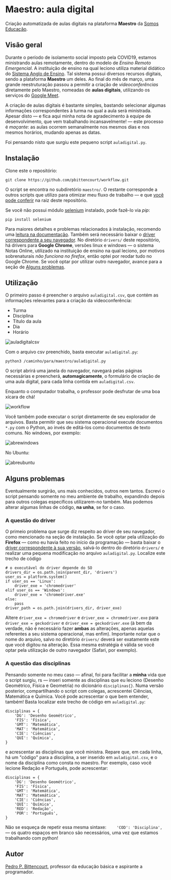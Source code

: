 # Maestro: aula digital

Criação automatizada de aulas digitais na plataforma **Maestro** da [Somos Educação](https://www.somoseducacao.com.br/).

## Visão geral

Durante o período de isolamento social imposto pela COVID19, estamos ministrando aulas remotamente, dentro do modelo de *Ensino Remoto Emergencial*. A instituição de ensino na qual leciono utiliza material didático do [Sistema Anglo de Ensino](https://portal.sistemaanglo.com.br). Tal sistema possui diversos recursos digitais, sendo a plataforma **Maestro** um deles. Ao final do mês de março, uma grande reestruturação passou a permitir a criação de *videoconferências* diretamente pelo Maestro, nomeadas de **aulas digitais**, utilizando os serviços do [Google Meet](https://meet.google.com).

A criação de aulas digitais é bastante simples, bastando selecionar algumas informações correspondentes à turma na qual a aula será ministrada. Apesar disto — e fica aqui minha nota de agradecimento à equipe de desenvolvimento, que vem trabalhando incansavelmente! — este processo é *maçante*: as aulas ocorrem semanalmente nos mesmos dias e nos mesmos horários, mudando apenas as datas.

Foi pensando nisto que surgiu este pequeno script `auladigital.py`.

## Instalação

Clone este o repositório:

`git clone https://github.com/pbittencourt/workflow.git`

O script se encontra no subdiretório `maestro/`. O restante corresponde a outros scripts que utilizo para otimizar meu fluxo de trabalho — e que [você pode conferir](https://github.com/pbittencourt/workflow) na raiz deste repositório.

Se você não possui módulo [selenium](https://selenium-python.readthedocs.io/) instalado, pode fazê-lo via *pip*:

`pip install selenium`

Para maiores detalhes e problemas relacionados à instalação, recomendo uma [leitura na documentação](https://selenium-python.readthedocs.io/installation.html). Também será necessário baixar o [driver correspondente a seu navegador](https://selenium-python.readthedocs.io/installation.html#drivers). No diretório `drivers/` deste repositório, há drivers para **Google Chrome**, versões linux e windows — o sistema Notas Online, utilizado na instituição de ensino na qual leciono, por motivos sobrenaturais *não funciona no firefox*, então optei por reodar tudo no Google Chrome. Se você optar por utilizar outro navegador, avance para a seção de [Alguns problemas](#alguns-problemas).

## Utilização

O primeiro passo é preencher o arquivo `auladigital.csv`, que contém as informações relevantes para a criação da videoconferência:

- Turma
- Disciplina
- Título da aula
- Dia
- Horário

![auladigitalcsv]('./img/auladigital-csv.png')

Com o arquivo csv preenchido, basta executar `auladigital.py`:

`python3 /caminho/para/maestro/auladigital.py`

O script abrirá uma janela do navegador, navegará pelas páginas necessárias e preencherá, **automagicamente**, o formulário de criação de uma aula digital, para cada linha contida em `auladigital.csv`.

Enquanto o computador trabalha, o professor pode desfrutar de uma boa xícara de chá!

![workflow]('./img/workflow.gif')

Você também pode executar o script diretamente de seu explorador de arquivos. Basta permitir que seu sistema operacional execute documentos `*.py` com o Python, ao invés de editá-los como documentos de texto comuns. No windows, por exemplo:

![abrewindows]('./img/abrewindows.png')

No Ubuntu:

![abreubuntu]('./img/abreubuntu.png')

## Alguns problemas

Eventualmente surgirão, uns mais conhecidos, outros nem tantos. Escrevi o script pensando somente no meu ambiente de trabalho, expandindo depois para outros colegas específicos utilizarem-no também. Mas podemos alterar algumas linhas de código, **na unha**, se for o caso.

### A questão do driver

O primeio problema que surge diz respeito ao driver de seu navegador, como mencionado na seção de instalação. Se você optar pela utilização do **Firefox** — como eu havia feito no início da programação — basta baixar o [driver correspondente à sua versão](https://github.com/mozilla/geckodriver/releases), salvá-lo dentro do diretório `drivers/` e realizar uma pequena modificação no arquivo `auladigital.py`. Localize este trecho de código
```
# o executável do driver depende do SO
drivers_dir = os.path.join(parent_dir, 'drivers')
user_os = platform.system()
if user_os == 'Linux':
    driver_exe = 'chromedriver'
elif user_os == 'Windows':
    driver_exe = 'chromedriver.exe'
else:
    pass
driver_path = os.path.join(drivers_dir, driver_exe)
```
Altere `driver_exe = chromedriver` e `driver_exe = chromedriver.exe` para `driver_exe = geckodriver` e `driver_exe = geckodriver.exe` (à bem da verdade, não é necessário fazer **ambas** as alterações, apenas aquelas referentes a seu sistema operacional, mas enfim). Importante notar que o nome do arquivo, salvo no diretório `drivers/` deverá ser exatamente este que você digitou na alteração. Essa mesma estratégia é válida se você optar pela utilização de outro navegador (Safari, por exemplo).

### A questão das disciplinas

Pensando somente no meu caso —  afinal, foi para facilitar a **minha** vida que o script surgiu, rs —  inseri somente as disciplinas que eu leciono (Desenho Geométrico, Física e Geometria) no dicionário `disciplinas{}`. Numa versão posterior, compartilhando o script com colegas, acrescentei Ciências, Matemática e Química. Você pode acrescentar o que bem entender, também! Basta localizar este trecho de código em `auladigital.py`:
```
disciplinas = {
    'DG': 'Desenho Geométrico',
    'FIS': 'Física',
    'GMT': 'Matemática',
    'MAT': 'Matemática',
    'CIE': 'Ciências',
    'QUI': 'Química',
}
```
e acrescentar as disciplinas que você ministra. Repare que, em cada linha, há um "código" para a disciplina, a ser inserido em `auladigital.csv`, e o nome da disciplina como consta no maestro. Por exemplo, caso você lecione Redação e Português, pode acrescentar:
```
disciplinas = {
    'DG': 'Desenho Geométrico',
    'FIS': 'Física',
    'GMT': 'Matemática',
    'MAT': 'Matemática',
    'CIE': 'Ciências',
    'QUI': 'Química',
    'RED': 'Redação',
    'POR': 'Português',
}
```
Não se esqueça de repetir essa mesma sintaxe: `    'COD': 'Disciplina',` —  os quatro espaços em branco são necessários, uma vez que estamos trabalhando com python!

## Autor

[Pedro P. Bittencourt](pedrobittencourt.com.br), professor da educação básica e aspirante a programador.
